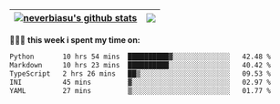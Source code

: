 | <a href="https://github.com/neverbiasu"><img align="center" src="https://github-readme-stats.vercel.app/api?username=neverbiasu&theme=dracula&show_icons=true&hide_border=true&count_private=true" alt="neverbiasu's github stats" /></a> | <a href="https://github.com/neverbiasu"><img align="center" src="https://github-readme-stats.vercel.app/api/top-langs/?username=neverbiasu&theme=dracula&show_icons=true&hide_border=true&layout=compact" /></a> |
| ------------- | ------------- |

👨🏾‍💻 **this week i spent my time on:**
<!--START_SECTION:waka-->

```txt
Python       10 hrs 54 mins  ██████████▓░░░░░░░░░░░░░░   42.48 %
Markdown     10 hrs 23 mins  ██████████░░░░░░░░░░░░░░░   40.42 %
TypeScript   2 hrs 26 mins   ██▒░░░░░░░░░░░░░░░░░░░░░░   09.53 %
INI          45 mins         ▓░░░░░░░░░░░░░░░░░░░░░░░░   02.97 %
YAML         27 mins         ▒░░░░░░░░░░░░░░░░░░░░░░░░   01.77 %
```

<!--END_SECTION:waka-->
